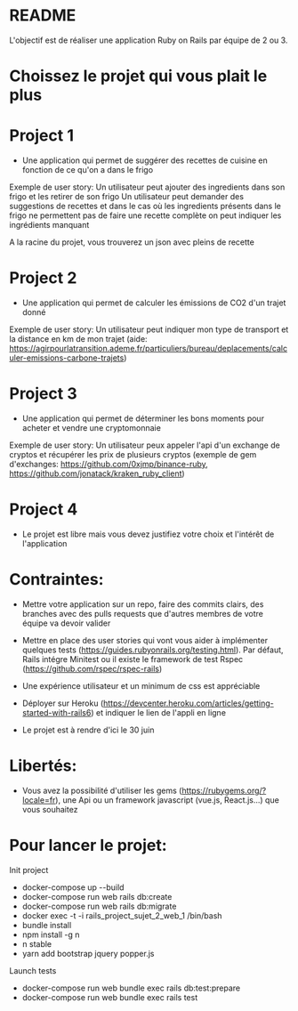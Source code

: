 # README
L'objectif est de réaliser une application Ruby on Rails par équipe de 2 ou 3.


# Choissez le projet qui vous plait le plus

# Project 1
* Une application qui permet de suggérer des recettes de cuisine en fonction de ce qu'on a dans le frigo

Exemple de user story:
Un utilisateur peut ajouter des ingredients dans son frigo et les retirer de son frigo
Un utilisateur peut demander des suggestions de recettes et dans le cas où les ingredients présents dans le frigo ne permettent pas de faire une recette complète on peut indiquer les ingrédients manquant


A la racine du projet, vous trouverez un json avec pleins de recette

# Project 2
* Une application qui permet de calculer les émissions de CO2 d'un trajet donné 

Exemple de user story:
Un utilisateur peut indiquer mon type de transport et la distance en km de mon trajet (aide: https://agirpourlatransition.ademe.fr/particuliers/bureau/deplacements/calculer-emissions-carbone-trajets)


# Project 3
* Une application qui permet de déterminer les bons moments pour acheter et vendre une cryptomonnaie

Exemple de user story:
Un utilisateur peux appeler l'api d'un exchange de cryptos et récupérer les prix de plusieurs cryptos (exemple de gem d'exchanges: https://github.com/0xjmp/binance-ruby, https://github.com/jonatack/kraken_ruby_client)


# Project 4
* Le projet est libre mais vous devez justifiez votre choix et l'intérêt de l'application



# Contraintes:
* Mettre votre application sur un repo, faire des commits clairs, des branches avec des pulls requests que d'autres membres de votre équipe va devoir valider

* Mettre en place des user stories qui vont vous aider à implémenter quelques tests (https://guides.rubyonrails.org/testing.html). Par défaut, Rails intégre Minitest ou il existe le framework de test Rspec (https://github.com/rspec/rspec-rails)

* Une expérience utilisateur et un minimum de css est appréciable 

* Déployer sur Heroku (https://devcenter.heroku.com/articles/getting-started-with-rails6) et indiquer le lien de l'appli en ligne

* Le projet est à rendre d'ici le 30 juin


# Libertés:
* Vous avez la possibilité d'utiliser les gems (https://rubygems.org/?locale=fr), une Api ou un framework javascript (vue.js, React.js...) que vous souhaitez




# Pour lancer le projet:

Init project
* docker-compose up --build
* docker-compose run web rails db:create
* docker-compose run web rails db:migrate 
* docker exec -t -i rails_project_sujet_2_web_1 /bin/bash
* bundle install
* npm install -g n
* n stable
* yarn add bootstrap jquery popper.js

Launch tests
* docker-compose run web bundle exec rails db:test:prepare
* docker-compose run web bundle exec rails test
